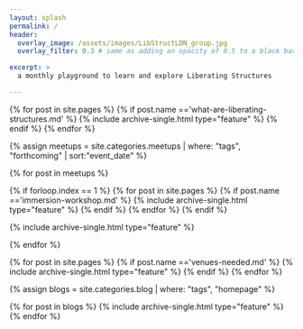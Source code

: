 ```yaml
---
layout: splash
permalink: /
header:
  overlay_image: /assets/images/LibStructLDN_group.jpg
  overlay_filter: 0.3 # same as adding an opacity of 0.5 to a black background

excerpt: >
  a monthly playground to learn and explore Liberating Structures

---
```


<div class="feature__wrapper">

{% for post in site.pages %}
  {% if post.name =='what-are-liberating-structures.md' %}
    {% include archive-single.html type="feature" %}
  {% endif %}
{% endfor %}

{% assign meetups = site.categories.meetups | where: "tags", "forthcoming" | sort:"event_date"  %}

{% for post in meetups %}

  {% if forloop.index == 1 %}
    {% for post in site.pages %}
      {% if post.name =='immersion-workshop.md' %}
        {% include archive-single.html type="feature" %}
      {% endif %}
    {% endfor %}
  {% endif %}

  {% include archive-single.html type="feature" %}

{% endfor %}


{% for post in site.pages %}
  {% if post.name =='venues-needed.md' %}
    {% include archive-single.html type="feature" %}
  {% endif %}
{% endfor %}

{% assign blogs = site.categories.blog | where: "tags", "homepage"  %}

{% for post in blogs %}
  {% include archive-single.html type="feature" %}
{% endfor %}

</div>
